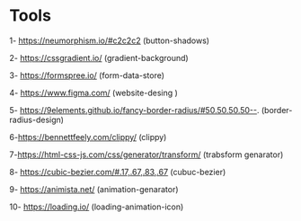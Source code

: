 # Tools

1- https://neumorphism.io/#c2c2c2   (button-shadows)

2- https://cssgradient.io/   (gradient-background) 

3- https://formspree.io/   (form-data-store)

4- https://www.figma.com/  (website-desing ) 

5- https://9elements.github.io/fancy-border-radius/#50.50.50.50--. (border-radius-design)

6-https://bennettfeely.com/clippy/  (clippy)

7-https://html-css-js.com/css/generator/transform/ (trabsform genarator)

8- https://cubic-bezier.com/#.17,.67,.83,.67 (cubuc-bezier)

9- https://animista.net/ (animation-genarator)

10- https://loading.io/  (loading-animation-icon)

